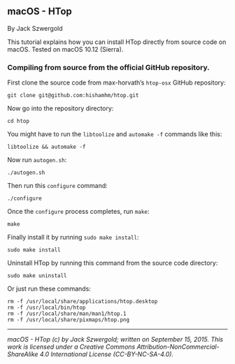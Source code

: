 ## macOS - HTop

By Jack Szwergold

This tutorial explains how you can install HTop directly from source code on macOS. Tested on macOS 10.12 (Sierra).

### Compiling from source from the official GitHub repository.

First clone the source code from max-horvath’s `htop-osx` GitHub repository:

	git clone git@github.com:hishamhm/htop.git
	
Now go into the repository directory:

	cd htop

You might have to run the `libtoolize` and `automake -f` commands like this:

	libtoolize && automake -f

Now run `autogen.sh`:

	./autogen.sh
	
Then run this `configure` command:

	./configure
	
Once the `configure` process completes, run `make`:

	make
	
Finally install it by running `sudo make install`:

	sudo make install

Uninstall HTop by running this command from the source code directory:

	sudo make uninstall

Or just run these commands:

	rm -f /usr/local/share/applications/htop.desktop
	rm -f /usr/local/bin/htop
	rm -f /usr/local/share/man/man1/htop.1
	rm -f /usr/local/share/pixmaps/htop.png

***

*macOS - HTop (c) by Jack Szwergold; written on September 15, 2015. This work is licensed under a Creative Commons Attribution-NonCommercial-ShareAlike 4.0 International License (CC-BY-NC-SA-4.0).*